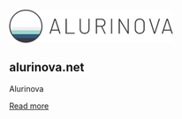 <p>
  <a href="#" target="_blank">
    <picture>
      <source media="(prefers-color-scheme: dark)" srcset="img/alurinova-logo.png">
      <source media="(prefers-color-scheme: light)" srcset="img/alurinova-logo.png">
      <img alt="alurinova.net" src="img/alurinova-logo.png" width="auto" height="60">
    </picture>
  </a>
</p>

## alurinova.net

Alurinova 

[Read more](https://github.com/mahafeitosa)
